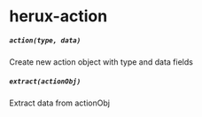 herux-action
============

##### `action(type, data)`
Create new action object with type and data fields

##### `extract(actionObj)`
Extract data from actionObj
